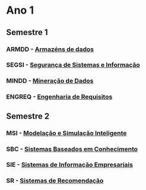 # Ano 1

## Semestre 1

### ARMDD - [Armazéns de dados](/Ano1/ARMDD/)

### SEGSI - [Segurança de Sistemas e Informação](/Ano1/SEGSI/)

### MINDD - [Mineração de Dados](/Ano1/MINDD/)

### ENGREQ - [Engenharia de Requisitos](/Ano1/ENGREQ/)

## Semestre 2

### MSI - [Modelação e Simulação Inteligente]()

### SBC - [Sistemas Baseados em Conhecimento]()

### SIE - [Sistemas de Informação Empresariais]()

### SR - [Sistemas de Recomendação]()

